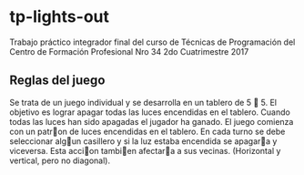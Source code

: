# tp-lights-out
Trabajo práctico integrador final del curso de Técnicas de Programación del Centro de Formación Profesional Nro 34 2do Cuatrimestre 2017

## Reglas del juego
Se trata de un juego individual y se desarrolla en un tablero de 5  5. El
objetivo es lograr apagar todas las luces encendidas en el tablero. Cuando
todas las luces han sido apagadas el jugador ha ganado.
El juego comienza con un patron de luces encendidas en el tablero. En
cada turno se debe seleccionar algun casillero y si la luz estaba encendida se
apagara y viceversa. Esta accion tambien afectara a sus vecinas. (Horizontal
y vertical, pero no diagonal).